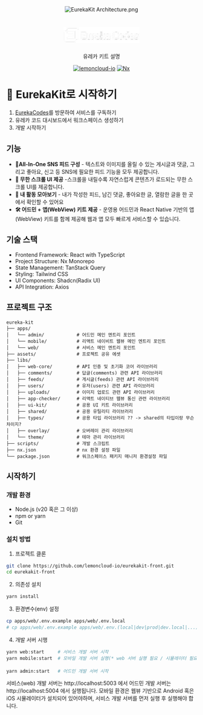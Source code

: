 <div align="center">
  <div>
    <img src="https://github.com/user-attachments/assets/3575c0a1-8087-45cc-b9f0-690765df166e" width="600" alt="EurekaKit Architecture.png"/>
    <h1 align="center"><img src="https://github.com/lemoncloud-io/eurekakit-front/blob/develop/assets/src/images/logo_eureka_codes.png?raw=true" width="200" alt="EurekaCodes"/></h1>
  </div>
  <p>
    유레카 키트 설명
  </p>
</div>

<div align="center" markdown="1">

[![lemoncloud-io](https://img.shields.io/badge/by-lemoncloud--io-ED6F31?logo=github)](https://github.com/lemoncloud-io)
[![Nx](https://img.shields.io/badge/-Nx-143157?logo=nx&logoWidth=30)](https://nx.dev)

</div>

# 🌟 EurekaKit로 시작하기

1. [EurekaCodes](https://eureka.codes/)를 방문하여 서비스를 구독하기
2. 유레카 코드 대시보드에서 워크스페이스 생성하기
3. 개발 시작하기

## 기능

- **🧱All-In-One SNS 피드 구성** - 텍스트와 이미지를 올릴 수 있는 게시글과 댓글, 그리고 좋아요, 신고 등 SNS에 필요한 피드 기능을 모두 제공합니다.
- **🔄 무한 스크롤 UI 제공** -스크롤을 내릴수록 자연스럽게 콘텐츠가 로드되는 무한 스크롤 UI를 제공합니다.
- **📂 내 활동 모아보기** - 내가 작성한 피드, 남긴 댓글, 좋아요한 글, 열람한 글을 한 곳에서 확인할 수 있어요
- **🛠 어드민 + 앱(WebView) 키트 제공** - 운영용 어드민과 React Native 기반의 앱(WebView) 키트를 함께 제공해 웹과 앱 모두 빠르게 서비스할 수 있습니다.

## 기술 스택

- Frontend Framework: React with TypeScript
- Project Structure: Nx Monorepo
- State Management: TanStack Query
- Styling: Tailwind CSS
- UI Components: Shadcn(Radix UI)
- API Integration: Axios

## 프로젝트 구조

```
eureka-kit
├── apps/
│   └── admin/            # 어드민 메인 엔트리 포인트
│   └── mobile/           # 리액트 네이비트 웹뷰 메인 엔트리 포인트
│   └── web/              # 서비스 메인 엔트리 포인트
├── assets/               # 프로젝트 공유 에셋
├── libs/
│   ├── web-core/         # API 인증 및 초기화 코어 라이브러리
│   ├── comments/         # 답글(comments) 관련 API 라이브러리
│   ├── feeds/            # 게시글(feeds) 관련 API 라이브러리
│   ├── users/            # 유저(users) 관련 API 라이브러리
│   ├── uploads/          # 이미지 업로드 관련 API 라이브러리
│   ├── app-checker/      # 리액트 네이티브 웹뷰 통신 관련 라이브러리
│   ├── ui-kit/           # 공용 UI 키트 라이브러리
│   ├── shared/           # 공용 유틸리티 라이브러리
│   ├── types/            # 공용 타입 라이브러리 ?? -> shared의 타입이랑 무슨 차이지?
│   ├── overlay/          # 오버레이 관리 라이브러리
│   └── theme/            # 테마 관리 라이브러리
├── scripts/              # 개발 스크립트
├── nx.json               # nx 환경 설정 파일
└── package.json          # 워크스페이스 패키지 매니저 환경설정 파일
```

## 시작하기

### 개발 환경

- Node.js (v20 혹은 그 이상)
- npm or yarn
- Git

### 설치 방법

1. 프로젝트 클론

```bash
git clone https://github.com/lemoncloud-io/eurekakit-front.git
cd eurekakit-front
```

2. 의존성 설치

```bash
yarn install
```

3. 환경변수(env) 설정

```bash
cp apps/web/.env.example apps/web/.env.local
# cp apps/web/.env.example apps/web/.env.(local|dev|prod|dev.local|...)
```

4. 개발 서버 시행

```bash
yarn web:start     # 서비스 개발 서버 시작
yarn mobile:start  # 모바일 개발 서버 실행(* web 서버 실행 필요 / 시뮬레이터 필요)

yarn admin:start   # 어드민 개발 서버 시작
```

서비스(web) 개발 서버는 http://localhost:5003 에서 어드민 개발 서버는 http://localhost:5004 에서 실행됩니다.
모바일 환경은 웹뷰 기반으로 Android 혹은 iOS 시뮬레이터가 설치되어 있어야하며,
서비스 개발 서버를 먼저 실행 후 실행해야 합니다.

